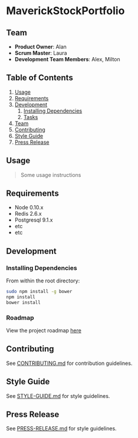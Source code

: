 # MaverickStockPortfolio

## Team

  - __Product Owner__: Alan
  - __Scrum Master__: Laura
  - __Development Team Members__: Alex, Milton

## Table of Contents

1. [Usage](#usage)
1. [Requirements](#requirements)
1. [Development](#development)
    1. [Installing Dependencies](#installing-dependencies)
    1. [Tasks](#roadmap)
1. [Team](#team)
1. [Contributing](#contributing)
1. [Style Guide](#style-guide)
1. [Press Release](#press-release)


## Usage

> Some usage instructions

## Requirements

- Node 0.10.x
- Redis 2.6.x
- Postgresql 9.1.x
- etc
- etc

## Development

### Installing Dependencies

From within the root directory:

```sh
sudo npm install -g bower
npm install
bower install
```

### Roadmap

View the project roadmap [here](https://trello.com/b/wWSvfUdm)


## Contributing

See [CONTRIBUTING.md](CONTRIBUTING.md) for contribution guidelines.

## Style Guide

See [STYLE-GUIDE.md](STYLE-GUIDE.md) for style guidelines.

## Press Release

See [PRESS-RELEASE.md](PRESS-RELEASE.md) for style guidelines.